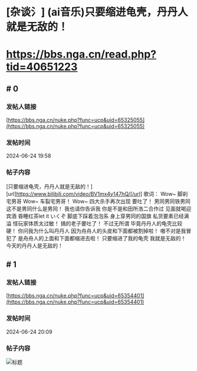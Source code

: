 # [杂谈氵] (ai音乐)只要缩进龟壳，丹丹人就是无敌的！
# https://bbs.nga.cn/read.php?tid=40651223

## \# 0
### 发帖人链接
[https://bbs.nga.cn/nuke.php?func=ucp&uid=65325055](https://bbs.nga.cn/nuke.php?func=ucp&uid=65325055)
### 发帖时间
2024-06-24 19:58
### 帖子内容
[只要缩进龟壳，丹丹人就是无敌的！] [url]https://www.bilibili.com/video/BV1mx4y147hQ/[/url]
歌词：
Wow~
脚刹宅男哥
Wow~
车裂宅男哥！
Wow~
四大杀手再次出现
要吐了！
男同男同铁男同
这不是男同什么是男同！
我也请你告诉我
你是不是和田所浩二合作过
见面就喝迎宾酒
昏睡红茶let it いくぞ
脚底下踩着泡泡系
身上穿男同的国旗
私货要素已经满溢
怪玩家体质太过敏！
搞的老子要吐了！
不过无所谓
毕竟丹丹人的龟壳比较硬！
你问我为什么叫丹丹人
因为舟舟人的头皮和下面都被割掉啦！
嗷不对是我冒犯了
是舟舟人的上面和下面都缩进去啦！
只要缩进了我的龟壳
我就是无敌的！
今天的丹丹人是无敌的！
## \# 1
### 发帖人链接
[https://bbs.nga.cn/nuke.php?func=ucp&uid=65354401](https://bbs.nga.cn/nuke.php?func=ucp&uid=65354401)
### 发帖时间
2024-06-24 20:09
### 帖子内容
![标题](https://img.nga.178.com/attachments/mon_202406/24/bwQswv5-im7lK1kT1kSga-e2.jpg)
